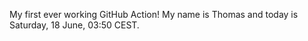 My first ever working GitHub Action!
My name is Thomas and today is Saturday, 18 June, 03:50 CEST. 
